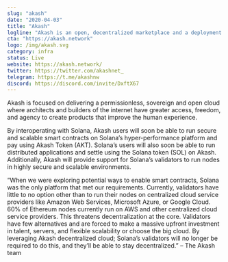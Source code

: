 ```yaml
---
slug: "akash"
date: "2020-04-03"
title: "Akash"
logline: "Akash is an open, decentralized marketplace and a deployment platform for cloud compute. Akash is integrating their serverless supercloud infrastructure into Solana to allow users to easily deploy powerful and low cost servers to run nodes or to scale their application."
cta: "https://akash.network"
logo: /img/akash.svg
category: infra
status: Live
website: https://akash.network/
twitter: https://twitter.com/akashnet_
telegram: https://t.me/akashnw
discord: https://discord.com/invite/DxftX67
---
```


Akash is focused on delivering a permissionless, sovereign and open cloud where architects and builders of the internet have greater access, freedom, and agency to create products that improve the human experience.

By interoperating with Solana, Akash users will soon be able to run secure and scalable smart contracts on Solana’s hyper-performance platform and pay using Akash Token (AKT). Solana’s users will also soon be able to run distributed applications and settle using the Solana token (SOL) on Akash. Additionally, Akash will provide support for Solana’s validators to run nodes in highly secure and scalable environments.

“When we were exploring potential ways to enable smart contracts, Solana was the only platform that met our requirements. Currently, validators have little to no option other than to run their nodes on centralized cloud service providers like Amazon Web Services, Microsoft Azure, or Google Cloud. 60% of Ethereum nodes currently run on AWS and other centralized cloud service providers. This threatens decentralization at the core. Validators have few alternatives and are forced to make a massive upfront investment in talent, servers, and flexible scalability or choose the big cloud. By leveraging Akash decentralized cloud; Solana’s validators will no longer be required to do this, and they’ll be able to stay decentralized.” – The Akash team
